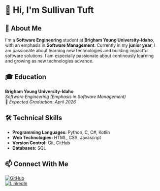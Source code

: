 # 👋 Hi, I'm Sullivan Tuft 

## 🚀 About Me  
I'm a **Software Engineering** student at **Brigham Young University-Idaho**, with an emphasis in **Software Management**. Currently in my **junior year**, I am passionate about learning new technologies and building impactful software solutions. I am especially passionate about continously learning and growing as new technologies advance.

## 🎓 Education  
**Brigham Young University-Idaho**  
*Software Engineering (Emphasis in Software Management)*  
📅 *Expected Graduation: April 2026*  
  
## 🛠 Technical Skills  
- **Programming Languages:** Python, C, C#, Kotlin  
- **Web Technologies:** HTML, CSS, Javascript
- **Version Control:** Git, GitHub  
- **Databases:** SQL  

## 📫 Connect With Me  
[![GitHub](https://img.shields.io/badge/GitHub-%23181717.svg?&style=for-the-badge&logo=github&logoColor=white)](https://github.com/sullivantuft)  
[![LinkedIn](https://img.shields.io/badge/LinkedIn-%230A66C2.svg?&style=for-the-badge&logo=linkedin&logoColor=white)](https://www.linkedin.com/in/sullivan-tuft-590257173/)  

  
